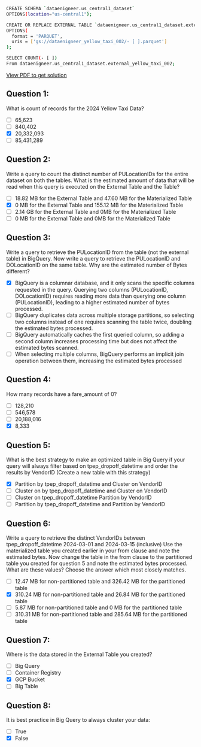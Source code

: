 ```bash
CREATE SCHEMA `dataenigneer.us_central1_dataset`
OPTIONS(location="us-central1");
```
```bash
CREATE OR REPLACE EXTERNAL TABLE `dataenigneer.us_central1_dataset.external_yellow_taxi_002`
OPTIONS(
  format = 'PARQUET',
  uris = ['gs://dataenigneer_yellow_taxi_002/- [ ].parquet']
);
```
```bash
SELECT COUNT(- [ ])
From dataenigneer.us_central1_dataset.external_yellow_taxi_002;
```
[View PDF to get solution](https://github.com/Yaxin12/Data_Engineer/blob/main/03-data-warehouse/HW3.pdf)

## Question 1: 

What is count of records for the 2024 Yellow Taxi Data?
- [ ] 65,623
- [ ] 840,402
- [x] 20,332,093
- [ ] 85,431,289

## Question 2:

Write a query to count the distinct number of PULocationIDs for the entire dataset on both the tables. What is the estimated amount of data that will be read when this query is executed on the External Table and the Table?
- [ ] 18.82 MB for the External Table and 47.60 MB for the Materialized Table
- [x] 0 MB for the External Table and 155.12 MB for the Materialized Table
- [ ] 2.14 GB for the External Table and 0MB for the Materialized Table
- [ ] 0 MB for the External Table and 0MB for the Materialized Table
  
## Question 3:

Write a query to retrieve the PULocationID from the table (not the external table) in BigQuery. Now write a query to retrieve the PULocationID and DOLocationID on the same table. Why are the estimated number of Bytes different?
- [x] BigQuery is a columnar database, and it only scans the specific columns requested in the query. Querying two columns (PULocationID, DOLocationID) requires reading more data than querying one column (PULocationID), leading to a higher estimated number of bytes processed.
- [ ] BigQuery duplicates data across multiple storage partitions, so selecting two columns instead of one requires scanning the table twice, doubling the estimated bytes processed.
- [ ] BigQuery automatically caches the first queried column, so adding a second column increases processing time but does not affect the estimated bytes scanned.
- [ ] When selecting multiple columns, BigQuery performs an implicit join operation between them, increasing the estimated bytes processed

## Question 4:

How many records have a fare_amount of 0?
- [ ] 128,210
- [ ] 546,578
- [ ] 20,188,016
- [x] 8,333

## Question 5: 

What is the best strategy to make an optimized table in Big Query if your query will always filter based on tpep_dropoff_datetime and order the results by VendorID (Create a new table with this strategy)
- [x] Partition by tpep_dropoff_datetime and Cluster on VendorID
- [ ] Cluster on by tpep_dropoff_datetime and Cluster on VendorID
- [ ] Cluster on tpep_dropoff_datetime Partition by VendorID
- [ ] Partition by tpep_dropoff_datetime and Partition by VendorID

## Question 6: 

Write a query to retrieve the distinct VendorIDs between tpep_dropoff_datetime 2024-03-01 and 2024-03-15 (inclusive)
Use the materialized table you created earlier in your from clause and note the estimated bytes. Now change the table in the from clause to the partitioned table you created for question 5 and note the estimated bytes processed. What are these values?
Choose the answer which most closely matches.
- [ ] 12.47 MB for non-partitioned table and 326.42 MB for the partitioned table
- [x] 310.24 MB for non-partitioned table and 26.84 MB for the partitioned table
- [ ] 5.87 MB for non-partitioned table and 0 MB for the partitioned table
- [ ] 310.31 MB for non-partitioned table and 285.64 MB for the partitioned table
  
## Question 7: 

Where is the data stored in the External Table you created?
- [ ] Big Query
- [ ] Container Registry
- [x] GCP Bucket
- [ ] Big Table

## Question 8:

It is best practice in Big Query to always cluster your data:
- [ ] True
- [x] False